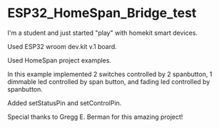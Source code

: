 # ESP32_HomeSpan_Bridge_test
I'm a student and just started "play" with homekit smart devices.

Used ESP32 wroom dev.kit v.1 board.

Used HomeSpan project examples.

In this example implemented 2 switches controlled by 2 spanbutton, 1 dimmable led controlled by span button, 
and fading led controlled by spanbutton.

Added setStatusPin and setControlPin.

Special thanks to Gregg E. Berman for this amazing project!
